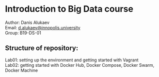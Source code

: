 # Introduction to Big Data course
Author: Danis Alukaev \
Email: d.alukaev@innopolis.university \
Group: B19-DS-01 

## Structure of repository:

Lab01: setting up the environment and getting started with Vagrant \
Lab02: getting started with Docker Hub, Docker Compose, Docker Swarm, Docker Machine
